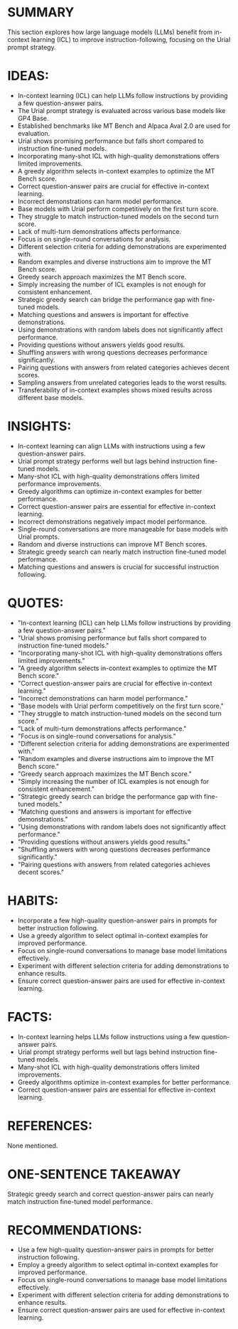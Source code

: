 # SUMMARY
This section explores how large language models (LLMs) benefit from in-context learning (ICL) to improve instruction-following, focusing on the Urial prompt strategy.

# IDEAS:
- In-context learning (ICL) can help LLMs follow instructions by providing a few question-answer pairs.
- The Urial prompt strategy is evaluated across various base models like GP4 Base.
- Established benchmarks like MT Bench and Alpaca Aval 2.0 are used for evaluation.
- Urial shows promising performance but falls short compared to instruction fine-tuned models.
- Incorporating many-shot ICL with high-quality demonstrations offers limited improvements.
- A greedy algorithm selects in-context examples to optimize the MT Bench score.
- Correct question-answer pairs are crucial for effective in-context learning.
- Incorrect demonstrations can harm model performance.
- Base models with Urial perform competitively on the first turn score.
- They struggle to match instruction-tuned models on the second turn score.
- Lack of multi-turn demonstrations affects performance.
- Focus is on single-round conversations for analysis.
- Different selection criteria for adding demonstrations are experimented with.
- Random examples and diverse instructions aim to improve the MT Bench score.
- Greedy search approach maximizes the MT Bench score.
- Simply increasing the number of ICL examples is not enough for consistent enhancement.
- Strategic greedy search can bridge the performance gap with fine-tuned models.
- Matching questions and answers is important for effective demonstrations.
- Using demonstrations with random labels does not significantly affect performance.
- Providing questions without answers yields good results.
- Shuffling answers with wrong questions decreases performance significantly.
- Pairing questions with answers from related categories achieves decent scores.
- Sampling answers from unrelated categories leads to the worst results.
- Transferability of in-context examples shows mixed results across different base models.

# INSIGHTS:
- In-context learning can align LLMs with instructions using a few question-answer pairs.
- Urial prompt strategy performs well but lags behind instruction fine-tuned models.
- Many-shot ICL with high-quality demonstrations offers limited performance improvements.
- Greedy algorithms can optimize in-context examples for better performance.
- Correct question-answer pairs are essential for effective in-context learning.
- Incorrect demonstrations negatively impact model performance.
- Single-round conversations are more manageable for base models with Urial prompts.
- Random and diverse instructions can improve MT Bench scores.
- Strategic greedy search can nearly match instruction fine-tuned model performance.
- Matching questions and answers is crucial for successful instruction following.

# QUOTES:
- "In-context learning (ICL) can help LLMs follow instructions by providing a few question-answer pairs."
- "Urial shows promising performance but falls short compared to instruction fine-tuned models."
- "Incorporating many-shot ICL with high-quality demonstrations offers limited improvements."
- "A greedy algorithm selects in-context examples to optimize the MT Bench score."
- "Correct question-answer pairs are crucial for effective in-context learning."
- "Incorrect demonstrations can harm model performance."
- "Base models with Urial perform competitively on the first turn score."
- "They struggle to match instruction-tuned models on the second turn score."
- "Lack of multi-turn demonstrations affects performance."
- "Focus is on single-round conversations for analysis."
- "Different selection criteria for adding demonstrations are experimented with."
- "Random examples and diverse instructions aim to improve the MT Bench score."
- "Greedy search approach maximizes the MT Bench score."
- "Simply increasing the number of ICL examples is not enough for consistent enhancement."
- "Strategic greedy search can bridge the performance gap with fine-tuned models."
- "Matching questions and answers is important for effective demonstrations."
- "Using demonstrations with random labels does not significantly affect performance."
- "Providing questions without answers yields good results."
- "Shuffling answers with wrong questions decreases performance significantly."
- "Pairing questions with answers from related categories achieves decent scores."

# HABITS:
- Incorporate a few high-quality question-answer pairs in prompts for better instruction following.
- Use a greedy algorithm to select optimal in-context examples for improved performance.
- Focus on single-round conversations to manage base model limitations effectively.
- Experiment with different selection criteria for adding demonstrations to enhance results.
- Ensure correct question-answer pairs are used for effective in-context learning.

# FACTS:
- In-context learning helps LLMs follow instructions using a few question-answer pairs.
- Urial prompt strategy performs well but lags behind instruction fine-tuned models.
- Many-shot ICL with high-quality demonstrations offers limited improvements.
- Greedy algorithms optimize in-context examples for better performance.
- Correct question-answer pairs are essential for effective in-context learning.

# REFERENCES:
None mentioned.

# ONE-SENTENCE TAKEAWAY
Strategic greedy search and correct question-answer pairs can nearly match instruction fine-tuned model performance.

# RECOMMENDATIONS:
- Use a few high-quality question-answer pairs in prompts for better instruction following.
- Employ a greedy algorithm to select optimal in-context examples for improved performance.
- Focus on single-round conversations to manage base model limitations effectively.
- Experiment with different selection criteria for adding demonstrations to enhance results.
- Ensure correct question-answer pairs are used for effective in-context learning.
